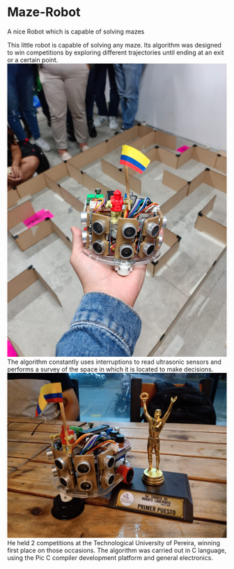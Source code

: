 # Maze-Robot
 A nice Robot which is capable of solving mazes
 
 This little robot is capable of solving any maze. Its algorithm was designed to win competitions by exploring different trajectories until ending at an exit or a certain point.
![](https://github.com/sebasquez123/Maze-Robot/blob/main/Figure-2.jpeg)
 The algorithm constantly uses interruptions to read ultrasonic sensors and performs a survey of the space in which it is located to make decisions.
![](https://github.com/sebasquez123/Maze-Robot/blob/main/Figure-1.jpeg)
 He held 2 competitions at the Technological University of Pereira, winning first place on those occasions.
 The algorithm was carried out in C language, using the Pic C compiler development platform and general electronics.
